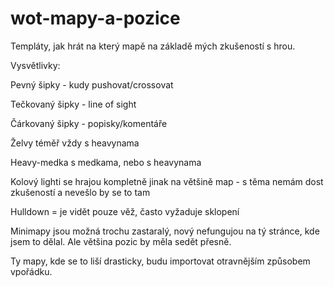 # wot-mapy-a-pozice
Templáty, jak hrát na který mapě na základě mých zkušeností s hrou.

Vysvětlivky:

Pevný šipky - kudy pushovat/crossovat

Tečkovaný šipky - line of sight

Čárkovaný šipky - popisky/komentáře

Želvy téměř vždy s heavynama

Heavy-medka s medkama, nebo s heavynama

Kolový lighti se hrajou kompletně jinak na většině map - s těma nemám dost zkušeností a nevešlo by se to tam

Hulldown = je vidět pouze věž, často vyžaduje sklopení

Minimapy jsou možná trochu zastaralý, nový nefungujou na tý stránce, kde jsem to dělal. Ale většina pozic by měla sedět přesně.

Ty mapy, kde se to liší drasticky, budu importovat otravnějším způsobem vpořádku.
